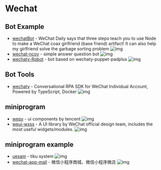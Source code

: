 # Wechat

## Bot Example

- [wechatBot](https://github.com/gengchen528/wechatBot) - WeChat Daily says that three steps teach you to use Node to make a WeChat coax girlfriend (base friend) artifact! It can also help my girlfriend solve the garbage sorting problem ![img](https://img.shields.io/github/stars/gengchen528/wechatBot)
- [wechat-ncov](https://github.com/shfshanyue/wechat-ncov) - simple answer question bot ![img](https://img.shields.io/github/stars/shfshanyue/wechat-ncov)
- [wechaty-Robot](https://github.com/isboyjc/wechaty-Robot) - bot based on wechaty-puppet-padplus ![img](https://img.shields.io/github/stars/isboyjc/wechaty-Robot)

## Bot Tools

- [wechaty](https://github.com/wechaty/wechaty) - Conversational RPA SDK for WeChat Individual Account, Powered by TypeScript, Docker ![img](https://img.shields.io/github/stars/wechaty/wechaty)

## miniprogram

- [wepy](https://github.com/Tencent/wepy) - ui components by tencent ![img](https://img.shields.io/github/stars/Tencent/wepy)
- [weui-wxss](https://github.com/Tencent/weui-wxss/) - A UI library by WeChat official design team, includes the most useful widgets/modules. ![img](https://img.shields.io/github/stars/Tencent/weui-wxss/)

## miniprogram example

- [uexam](https://github.com/alvis-u/uexam) - tiku system ![img](https://img.shields.io/github/stars/alvis-u/uexam)
- [wechat-app-mall](https://github.com/EastWorld/wechat-app-mall) - 微信小程序商城，微信小程序微店 ![img](https://img.shields.io/github/stars/EastWorld/wechat-app-mall)